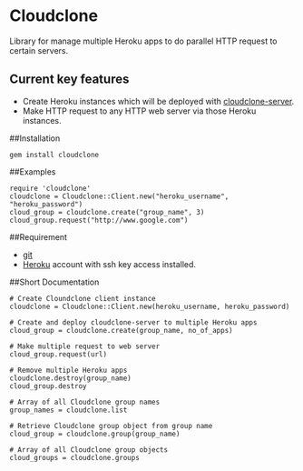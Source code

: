 Cloudclone
==========

Library for manage multiple Heroku apps to do parallel HTTP request to certain servers.

Current key features
--------------------

* Create Heroku instances which will be deployed with [cloudclone-server](https://github.com/visibletrap/cloudclone-server).
* Make HTTP request to any HTTP web server via those Heroku instances.

##Installation

    gem install cloudclone

##Examples

    require 'cloudclone'
    cloudclone = Cloudclone::Client.new("heroku_username", "heroku_password")
    cloud_group = cloudclone.create("group_name", 3)
    cloud_group.request("http://www.google.com")

##Requirement

* [git](http://git-scm.com/)
* [Heroku](http://www.heroku.com) account with ssh key access installed.

##Short Documentation

    # Create Cloundclone client instance
    cloudclone = Cloudclone::Client.new(heroku_username, heroku_password)

    # Create and deploy cloudclone-server to multiple Heroku apps
    cloud_group = cloudclone.create(group_name, no_of_apps)

    # Make multiple request to web server
    cloud_group.request(url)

    # Remove multiple Heroku apps
    cloudclone.destroy(group_name)
    cloud_group.destroy

    # Array of all Cloudclone group names
    group_names = cloudclone.list

    # Retrieve Cloudclone group object from group name
    cloud_group = cloudclone.group(group_name)

    # Array of all Cloudclone group objects
    cloud_groups = cloudclone.groups

